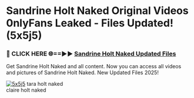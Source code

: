 # Sandrine Holt Naked Original Videos 0nlyFans Leaked - Files Updated! (5x5j5)

<h3>🔴 CLICK HERE 🌐==►► <a href="https://tinyurl.com/yckcrads" rel="nofollow">Sandrine Holt Naked Updated Files</a></h3>

Get Sandrine Holt Naked and all content. Now you can access all videos and pictures of Sandrine Holt Naked. New Updated Files 2025!

[![5x5j5](https://i.imgur.com/hpKpOFt.gif)](https://tinyurl.com/yckcrads)
tara holt naked<br>
claire holt naked